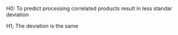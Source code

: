 H0: To predict processing correlated products result in less standar deviation

H1; The deviation is the same